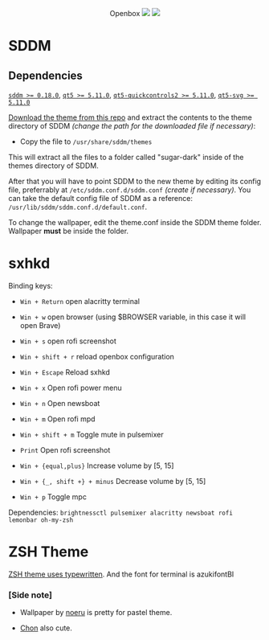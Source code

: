 <p align="center">
Openbox
<img src="https://raw.githubusercontent.com/nishinsagume/dotfiles/openbox/desktop_chon.png">
<img src="https://raw.githubusercontent.com/nishinsagume/dotfiles/openbox/SDDM.png">
</p>

# SDDM
## Dependencies

[`sddm >= 0.18.0`](https://github.com/sddm/sddm), [`qt5 >= 5.11.0`](http://doc.qt.io/qt-5/index.html), [`qt5-quickcontrols2 >= 5.11.0`](http://doc.qt.io/qt-5/qtquickcontrols2-index.html), [`qt5-svg >= 5.11.0`](https://doc.qt.io/qt-5/qtsvg-index.html)

[Download the theme from this repo](https://github.com/Stardust-kyun/dotfiles/tree/openbox/usr/share/sddm/themes/theme ) and extract the contents to the theme directory of SDDM *(change the path for the downloaded file if necessary)*:

- Copy the file to `/usr/share/sddm/themes`

This will extract all the files to a folder called "sugar-dark" inside of the themes directory of SDDM.

After that you will have to point SDDM to the new theme by editing its config file, preferrably at `/etc/sddm.conf.d/sddm.conf` *(create if necessary)*. You can take the default config file of SDDM as a reference: `/usr/lib/sddm/sddm.conf.d/default.conf`.

To change the wallpaper, edit the theme.conf inside the SDDM theme folder. Wallpaper **must** be inside the folder.

# sxhkd

Binding keys:
* ``Win + Return`` open alacritty terminal

* ``Win + w`` open browser (using $BROWSER variable, in this case it will open Brave)

* ``Win + s`` open rofi screenshot

* ``Win + shift + r`` reload openbox configuration

* `Win + Escape` Reload sxhkd

* `Win + x` Open rofi power menu

* `Win + n`  Open newsboat

* `Win + m` Open rofi mpd

* `Win + shift + m` Toggle mute in pulsemixer

* `Print` Open rofi screenshot

* `Win + {equal,plus}` Increase volume by [5, 15]

* `Win + {_, shift +} + minus` Decrease volume by [5, 15]

* `Win + p` Toggle mpc

Dependencies: `brightnessctl pulsemixer alacritty newsboat rofi lemonbar oh-my-zsh`


# ZSH Theme

[ZSH theme uses typewritten](https://github.com/reobin/typewritten). And the font for terminal is azukifontBI


### [Side note]


- Wallpaper by [noeru](https://www.pixiv.net/en/users/5553811) is pretty for pastel theme.

- [Chon](https://www.pixiv.net/en/users/15158551) also cute.
